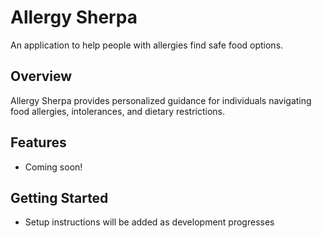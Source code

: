 # Allergy Sherpa

An application to help people with allergies find safe food options.

## Overview
Allergy Sherpa provides personalized guidance for individuals navigating food allergies, intolerances, and dietary restrictions.

## Features
- Coming soon!

## Getting Started
- Setup instructions will be added as development progresses
